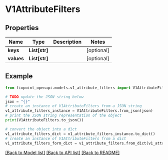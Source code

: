 # V1AttributeFilters


## Properties

Name | Type | Description | Notes
------------ | ------------- | ------------- | -------------
**keys** | **List[str]** |  | [optional] 
**values** | **List[str]** |  | [optional] 

## Example

```python
from fixpoint_openapi.models.v1_attribute_filters import V1AttributeFilters

# TODO update the JSON string below
json = "{}"
# create an instance of V1AttributeFilters from a JSON string
v1_attribute_filters_instance = V1AttributeFilters.from_json(json)
# print the JSON string representation of the object
print(V1AttributeFilters.to_json())

# convert the object into a dict
v1_attribute_filters_dict = v1_attribute_filters_instance.to_dict()
# create an instance of V1AttributeFilters from a dict
v1_attribute_filters_form_dict = v1_attribute_filters.from_dict(v1_attribute_filters_dict)
```
[[Back to Model list]](../README.md#documentation-for-models) [[Back to API list]](../README.md#documentation-for-api-endpoints) [[Back to README]](../README.md)


